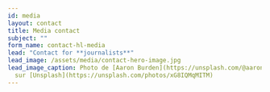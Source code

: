 ```yaml
---
id: media
layout: contact
title: Media contact
subject: ""
form_name: contact-hl-media
lead: "Contact for **journalists**"
lead_image: /assets/media/contact-hero-image.jpg
lead_image_caption: Photo de [Aaron Burden](https://unsplash.com/@aaronburden)
  sur [Unsplash](https://unsplash.com/photos/xG8IQMqMITM)
---
```

